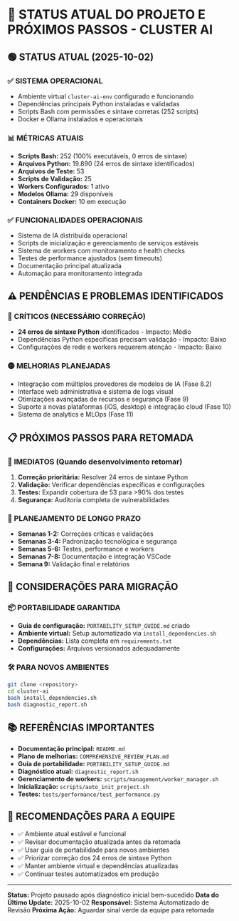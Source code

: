 # 📌 STATUS ATUAL DO PROJETO E PRÓXIMOS PASSOS - CLUSTER AI

## 🟢 STATUS ATUAL (2025-10-02)

### ✅ SISTEMA OPERACIONAL
- Ambiente virtual `cluster-ai-env` configurado e funcionando
- Dependências principais Python instaladas e validadas
- Scripts Bash com permissões e sintaxe corretas (252 scripts)
- Docker e Ollama instalados e operacionais

### 📊 MÉTRICAS ATUAIS
- **Scripts Bash:** 252 (100% executáveis, 0 erros de sintaxe)
- **Arquivos Python:** 19.890 (24 erros de sintaxe identificados)
- **Arquivos de Teste:** 53
- **Scripts de Validação:** 25
- **Workers Configurados:** 1 ativo
- **Modelos Ollama:** 29 disponíveis
- **Containers Docker:** 10 em execução

### ✅ FUNCIONALIDADES OPERACIONAIS
- Sistema de IA distribuída operacional
- Scripts de inicialização e gerenciamento de serviços estáveis
- Sistema de workers com monitoramento e health checks
- Testes de performance ajustados (sem timeouts)
- Documentação principal atualizada
- Automação para monitoramento integrada

## ⚠️ PENDÊNCIAS E PROBLEMAS IDENTIFICADOS

### 🔴 CRÍTICOS (NECESSÁRIO CORREÇÃO)
- **24 erros de sintaxe Python** identificados - Impacto: Médio
- Dependências Python específicas precisam validação - Impacto: Baixo
- Configurações de rede e workers requerem atenção - Impacto: Baixo

### 🟡 MELHORIAS PLANEJADAS
- Integração com múltiplos provedores de modelos de IA (Fase 8.2)
- Interface web administrativa e sistema de logs visual
- Otimizações avançadas de recursos e segurança (Fase 9)
- Suporte a novas plataformas (iOS, desktop) e integração cloud (Fase 10)
- Sistema de analytics e MLOps (Fase 11)

## 📋 PRÓXIMOS PASSOS PARA RETOMADA

### 🎯 IMEDIATOS (Quando desenvolvimento retomar)
1. **Correção prioritária:** Resolver 24 erros de sintaxe Python
2. **Validação:** Verificar dependências específicas e configurações
3. **Testes:** Expandir cobertura de 53 para >90% dos testes
4. **Segurança:** Auditoria completa de vulnerabilidades

### 📅 PLANEJAMENTO DE LONGO PRAZO
- **Semanas 1-2:** Correções críticas e validações
- **Semanas 3-4:** Padronização tecnológica e segurança
- **Semanas 5-6:** Testes, performance e workers
- **Semanas 7-8:** Documentação e integração VSCode
- **Semana 9:** Validação final e relatórios

## 🔄 CONSIDERAÇÕES PARA MIGRAÇÃO

### 📦 PORTABILIDADE GARANTIDA
- **Guia de configuração:** `PORTABILITY_SETUP_GUIDE.md` criado
- **Ambiente virtual:** Setup automatizado via `install_dependencies.sh`
- **Dependências:** Lista completa em `requirements.txt`
- **Configurações:** Arquivos versionados adequadamente

### 🛠️ PARA NOVOS AMBIENTES
```bash
git clone <repository>
cd cluster-ai
bash install_dependencies.sh
bash diagnostic_report.sh
```

## 📚 REFERÊNCIAS IMPORTANTES

- **Documentação principal:** `README.md`
- **Plano de melhorias:** `COMPREHENSIVE_REVIEW_PLAN.md`
- **Guia de portabilidade:** `PORTABILITY_SETUP_GUIDE.md`
- **Diagnóstico atual:** `diagnostic_report.sh`
- **Gerenciamento de workers:** `scripts/management/worker_manager.sh`
- **Inicialização:** `scripts/auto_init_project.sh`
- **Testes:** `tests/performance/test_performance.py`

## 🎯 RECOMENDAÇÕES PARA A EQUIPE

- ✅ Ambiente atual estável e funcional
- ✅ Revisar documentação atualizada antes da retomada
- ✅ Usar guia de portabilidade para novos ambientes
- ✅ Priorizar correção dos 24 erros de sintaxe Python
- ✅ Manter ambiente virtual e dependências atualizadas
- ✅ Continuar testes automatizados em produção

---

**Status:** Projeto pausado após diagnóstico inicial bem-sucedido
**Data do Último Update:** 2025-10-02
**Responsável:** Sistema Automatizado de Revisão
**Próxima Ação:** Aguardar sinal verde da equipe para retomada
